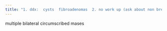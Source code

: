 ```yaml
---
title: "1. ddx:  cysts  fibroadenomas  2. no work up (ask about non breast primary cancers)  3. dont ultrasound unless one is palpable  4. <b>BIRADS 2</b>"
---
```

multiple bilateral circumscribed mases

